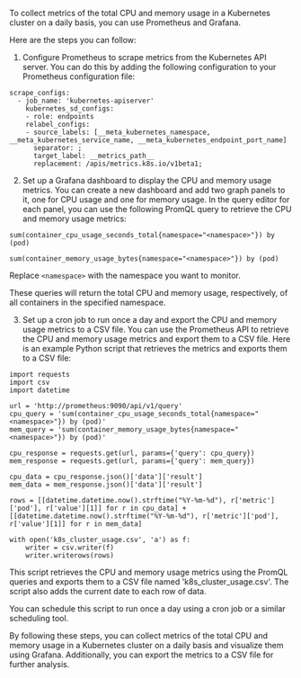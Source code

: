 
To collect metrics of the total CPU and memory usage in a Kubernetes cluster on a daily basis, you can use Prometheus and Grafana.

Here are the steps you can follow:

1.  Configure Prometheus to scrape metrics from the Kubernetes API server. You can do this by adding the following configuration to your Prometheus configuration file:

```
scrape_configs:
  - job_name: 'kubernetes-apiserver'
    kubernetes_sd_configs:
    - role: endpoints
    relabel_configs:
    - source_labels: [__meta_kubernetes_namespace, __meta_kubernetes_service_name, __meta_kubernetes_endpoint_port_name]
      separator: ;
      target_label: __metrics_path__
      replacement: /apis/metrics.k8s.io/v1beta1;

```

2.  Set up a Grafana dashboard to display the CPU and memory usage metrics. You can create a new dashboard and add two graph panels to it, one for CPU usage and one for memory usage. In the query editor for each panel, you can use the following PromQL query to retrieve the CPU and memory usage metrics:

```
sum(container_cpu_usage_seconds_total{namespace="<namespace>"}) by (pod)

sum(container_memory_usage_bytes{namespace="<namespace>"}) by (pod)

```

Replace `<namespace>` with the namespace you want to monitor.

These queries will return the total CPU and memory usage, respectively, of all containers in the specified namespace.

3.  Set up a cron job to run once a day and export the CPU and memory usage metrics to a CSV file. You can use the Prometheus API to retrieve the CPU and memory usage metrics and export them to a CSV file. Here is an example Python script that retrieves the metrics and exports them to a CSV file:

```
import requests
import csv
import datetime

url = 'http://prometheus:9090/api/v1/query'
cpu_query = 'sum(container_cpu_usage_seconds_total{namespace="<namespace>"}) by (pod)'
mem_query = 'sum(container_memory_usage_bytes{namespace="<namespace>"}) by (pod)'

cpu_response = requests.get(url, params={'query': cpu_query})
mem_response = requests.get(url, params={'query': mem_query})

cpu_data = cpu_response.json()['data']['result']
mem_data = mem_response.json()['data']['result']

rows = [[datetime.datetime.now().strftime("%Y-%m-%d"), r['metric']['pod'], r['value'][1]] for r in cpu_data] + [[datetime.datetime.now().strftime("%Y-%m-%d"), r['metric']['pod'], r['value'][1]] for r in mem_data]

with open('k8s_cluster_usage.csv', 'a') as f:
    writer = csv.writer(f)
    writer.writerows(rows)

```

This script retrieves the CPU and memory usage metrics using the PromQL queries and exports them to a CSV file named 'k8s_cluster_usage.csv'. The script also adds the current date to each row of data.

You can schedule this script to run once a day using a cron job or a similar scheduling tool.

By following these steps, you can collect metrics of the total CPU and memory usage in a Kubernetes cluster on a daily basis and visualize them using Grafana. Additionally, you can export the metrics to a CSV file for further analysis.